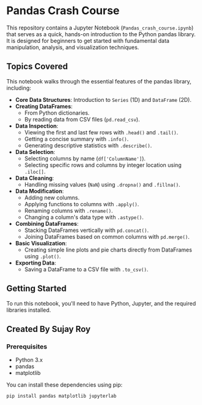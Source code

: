 # Pandas Crash Course

This repository contains a Jupyter Notebook (`Pandas_crash_course.ipynb`) that serves as a quick, hands-on introduction to the Python pandas library. It is designed for beginners to get started with fundamental data manipulation, analysis, and visualization techniques.

## Topics Covered

This notebook walks through the essential features of the pandas library, including:

* **Core Data Structures**: Introduction to `Series` (1D) and `DataFrame` (2D).
* **Creating DataFrames**:
    * From Python dictionaries.
    * By reading data from CSV files (`pd.read_csv`).
* **Data Inspection**:
    * Viewing the first and last few rows with `.head()` and `.tail()`.
    * Getting a concise summary with `.info()`.
    * Generating descriptive statistics with `.describe()`.
* **Data Selection**:
    * Selecting columns by name (`df['ColumnName']`).
    * Selecting specific rows and columns by integer location using `.iloc[]`.
* **Data Cleaning**:
    * Handling missing values (`NaN`) using `.dropna()` and `.fillna()`.
* **Data Modification**:
    * Adding new columns.
    * Applying functions to columns with `.apply()`.
    * Renaming columns with `.rename()`.
    * Changing a column's data type with `.astype()`.
* **Combining DataFrames**:
    * Stacking DataFrames vertically with `pd.concat()`.
    * Joining DataFrames based on common columns with `pd.merge()`.
* **Basic Visualization**:
    * Creating simple line plots and pie charts directly from DataFrames using `.plot()`.
* **Exporting Data**:
    * Saving a DataFrame to a CSV file with `.to_csv()`.

## Getting Started

To run this notebook, you'll need to have Python, Jupyter, and the required libraries installed.
## Created By Sujay Roy

### Prerequisites

* Python 3.x
* pandas
* matplotlib

You can install these dependencies using pip:
```bash
pip install pandas matplotlib jupyterlab
